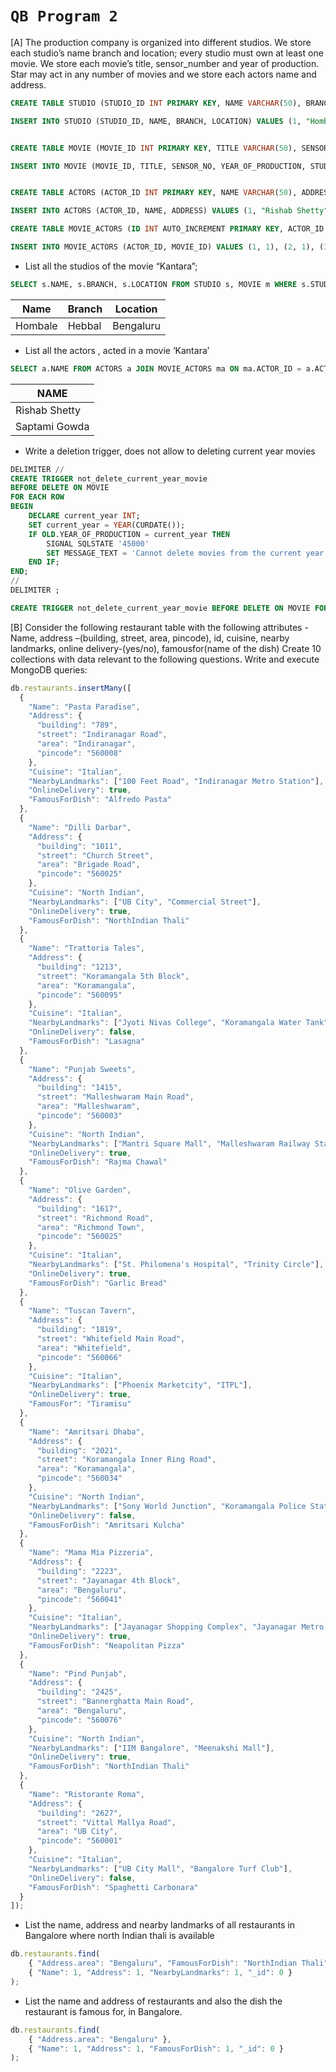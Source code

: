 # `QB Program 2`

[A] The production company is organized into different studios. We store each studio’s name branch and location; every studio must own at least one movie. We store each movie’s title, sensor_number and year of production. Star may act in any number of movies and we store each actors name and address.

```SQL
CREATE TABLE STUDIO (STUDIO_ID INT PRIMARY KEY, NAME VARCHAR(50), BRANCH VARCHAR(50), LOCATION VARCHAR(50));

INSERT INTO STUDIO (STUDIO_ID, NAME, BRANCH, LOCATION) VALUES (1, "Hombale", "Hebbal", "Bengaluru"), (2, "Marvel", "Chicago", "USA"), (3, "DC", "London", "UK");


CREATE TABLE MOVIE (MOVIE_ID INT PRIMARY KEY, TITLE VARCHAR(50), SENSOR_NO INT, YEAR_OF_PRODUCTION INT, STUDIO_ID INT, FOREIGN KEY (STUDIO_ID) REFERENCES STUDIO(STUDIO_ID));

INSERT INTO MOVIE (MOVIE_ID, TITLE, SENSOR_NO, YEAR_OF_PRODUCTION, STUDIO_ID) VALUES (1, "Kantara", 101, 2023, 1), (2, "Deadpool 3", 201, 2024, 2);


CREATE TABLE ACTORS (ACTOR_ID INT PRIMARY KEY, NAME VARCHAR(50), ADDRESS VARCHAR(100));

INSERT INTO ACTORS (ACTOR_ID, NAME, ADDRESS) VALUES (1, "Rishab Shetty", "Bengaluru"), (2, "Saptami Gowda", "Bengaluru"), (3, "Ryan Renolds", "San Andreas");

CREATE TABLE MOVIE_ACTORS (ID INT AUTO_INCREMENT PRIMARY KEY, ACTOR_ID INT, MOVIE_ID INT, FOREIGN KEY (ACTOR_ID) REFERENCES ACTORS(ACTOR_ID), FOREIGN KEY (MOVIE_ID) REFERENCES MOVIE(MOVIE_ID));

INSERT INTO MOVIE_ACTORS (ACTOR_ID, MOVIE_ID) VALUES (1, 1), (2, 1), (3, 2);
```


* List all the studios of the movie “Kantara”;
```SQL
SELECT s.NAME, s.BRANCH, s.LOCATION FROM STUDIO s, MOVIE m WHERE s.STUDIO_ID = m.STUDIO_ID AND m.TITLE = "Kantara";
```

| Name | Branch | Location |
|---|---|---|
| Hombale | Hebbal | Bengaluru |

* List all the actors , acted in a movie ‘Kantara’
```SQL
SELECT a.NAME FROM ACTORS a JOIN MOVIE_ACTORS ma ON ma.ACTOR_ID = a.ACTOR_ID JOIN MOVIE m ON ma.MOVIE_ID = m.MOVIE_ID WHERE m.TITLE = "Kantara";
```

|NAME|	
|---|
|Rishab Shetty|
|Saptami Gowda|

* Write a deletion trigger, does not allow to deleting current year movies
```SQL
DELIMITER //
CREATE TRIGGER not_delete_current_year_movie
BEFORE DELETE ON MOVIE
FOR EACH ROW
BEGIN
    DECLARE current_year INT;
    SET current_year = YEAR(CURDATE());
    IF OLD.YEAR_OF_PRODUCTION = current_year THEN
        SIGNAL SQLSTATE '45000' 
        SET MESSAGE_TEXT = 'Cannot delete movies from the current year.';
    END IF;
END;
//
DELIMITER ;
```

```SQL
CREATE TRIGGER not_delete_current_year_movie BEFORE DELETE ON MOVIE FOR EACH ROW BEGIN DECLARE current_year INT; SET current_year = YEAR(CURDATE()); IF OLD.YEAR_OF_PRODUCTION = current_year THEN SIGNAL SQLSTATE '45000' SET MESSAGE_TEXT = 'Cannot delete Cartoon-Serials from the current year.'; END IF; END;;
```


[B] Consider the following restaurant table with the following attributes - Name, address –(building, street, area, pincode), id, cuisine, nearby landmarks, online delivery-(yes/no), famousfor(name of the dish) Create 10 collections with data relevant to the following questions. Write and execute MongoDB queries:

```js
db.restaurants.insertMany([
  {
    "Name": "Pasta Paradise",
    "Address": {
      "building": "789",
      "street": "Indiranagar Road",
      "area": "Indiranagar",
      "pincode": "560008"
    },
    "Cuisine": "Italian",
    "NearbyLandmarks": ["100 Feet Road", "Indiranagar Metro Station"],
    "OnlineDelivery": true,
    "FamousForDish": "Alfredo Pasta"
  },
  {
    "Name": "Dilli Darbar",
    "Address": {
      "building": "1011",
      "street": "Church Street",
      "area": "Brigade Road",
      "pincode": "560025"
    },
    "Cuisine": "North Indian",
    "NearbyLandmarks": ["UB City", "Commercial Street"],
    "OnlineDelivery": true,
    "FamousForDish": "NorthIndian Thali"
  },
  {
    "Name": "Trattoria Tales",
    "Address": {
      "building": "1213",
      "street": "Koramangala 5th Block",
      "area": "Koramangala",
      "pincode": "560095"
    },
    "Cuisine": "Italian",
    "NearbyLandmarks": ["Jyoti Nivas College", "Koramangala Water Tank"],
    "OnlineDelivery": false,
    "FamousForDish": "Lasagna"
  },
  {
    "Name": "Punjab Sweets",
    "Address": {
      "building": "1415",
      "street": "Malleshwaram Main Road",
      "area": "Malleshwaram",
      "pincode": "560003"
    },
    "Cuisine": "North Indian",
    "NearbyLandmarks": ["Mantri Square Mall", "Malleshwaram Railway Station"],
    "OnlineDelivery": true,
    "FamousForDish": "Rajma Chawal"
  },
  {
    "Name": "Olive Garden",
    "Address": {
      "building": "1617",
      "street": "Richmond Road",
      "area": "Richmond Town",
      "pincode": "560025"
    },
    "Cuisine": "Italian",
    "NearbyLandmarks": ["St. Philomena's Hospital", "Trinity Circle"],
    "OnlineDelivery": true,
    "FamousForDish": "Garlic Bread"
  },
  {
    "Name": "Tuscan Tavern",
    "Address": {
      "building": "1819",
      "street": "Whitefield Main Road",
      "area": "Whitefield",
      "pincode": "560066"
    },
    "Cuisine": "Italian",
    "NearbyLandmarks": ["Phoenix Marketcity", "ITPL"],
    "OnlineDelivery": true,
    "FamousFor": "Tiramisu"
  },
  {
    "Name": "Amritsari Dhaba",
    "Address": {
      "building": "2021",
      "street": "Koramangala Inner Ring Road",
      "area": "Koramangala",
      "pincode": "560034"
    },
    "Cuisine": "North Indian",
    "NearbyLandmarks": ["Sony World Junction", "Koramangala Police Station"],
    "OnlineDelivery": false,
    "FamousForDish": "Amritsari Kulcha"
  },
  {
    "Name": "Mama Mia Pizzeria",
    "Address": {
      "building": "2223",
      "street": "Jayanagar 4th Block",
      "area": "Bengaluru",
      "pincode": "560041"
    },
    "Cuisine": "Italian",
    "NearbyLandmarks": ["Jayanagar Shopping Complex", "Jayanagar Metro Station"],
    "OnlineDelivery": true,
    "FamousForDish": "Neapolitan Pizza"
  },
  {
    "Name": "Pind Punjab",
    "Address": {
      "building": "2425",
      "street": "Bannerghatta Main Road",
      "area": "Bengaluru",
      "pincode": "560076"
    },
    "Cuisine": "North Indian",
    "NearbyLandmarks": ["IIM Bangalore", "Meenakshi Mall"],
    "OnlineDelivery": true,
    "FamousForDish": "NorthIndian Thali"
  },
  {
    "Name": "Ristorante Roma",
    "Address": {
      "building": "2627",
      "street": "Vittal Mallya Road",
      "area": "UB City",
      "pincode": "560001"
    },
    "Cuisine": "Italian",
    "NearbyLandmarks": ["UB City Mall", "Bangalore Turf Club"],
    "OnlineDelivery": false,
    "FamousForDish": "Spaghetti Carbonara"
  }
]);
```

* List the name, address and nearby landmarks of all restaurants in Bangalore where north Indian thali is available
```js
db.restaurants.find(
	{ "Address.area": "Bengaluru", "FamousForDish": "NorthIndian Thali" },
	{ "Name": 1, "Address": 1, "NearbyLandmarks": 1, "_id": 0 }
);
```

* List the name and address of restaurants and also the dish the restaurant is famous for, in Bangalore.
```js
db.restaurants.find(
	{ "Address.area": "Bengaluru" },
	{ "Name": 1, "Address": 1, "FamousForDish": 1, "_id": 0 }
);
```
